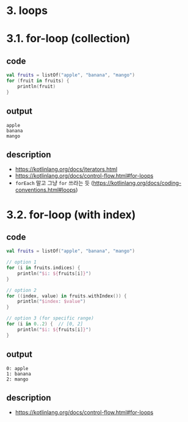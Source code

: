 # 3. loops

# 3.1. for-loop (collection)

## code
```kotlin
val fruits = listOf("apple", "banana", "mango")
for (fruit in fruits) {
    println(fruit)
}
```

## output
```
apple
banana
mango
```

## description
- https://kotlinlang.org/docs/iterators.html
- https://kotlinlang.org/docs/control-flow.html#for-loops
- `forEach` 말고 그냥 `for` 쓰라는 듯 (https://kotlinlang.org/docs/coding-conventions.html#loops)

# 3.2. for-loop (with index)

## code
```kotlin
val fruits = listOf("apple", "banana", "mango")

// option 1
for (i in fruits.indices) {
    println("$i: ${fruits[i]}")
}

// option 2
for ((index, value) in fruits.withIndex()) {
    println("$index: $value")
}

// option 3 (for specific range)
for (i in 0..2) {  // [0, 2]
    println("$i: ${fruits[i]}")
}
```

## output
```
0: apple
1: banana
2: mango
```

## description
- https://kotlinlang.org/docs/control-flow.html#for-loops